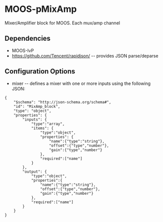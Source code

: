 # MOOS-pMixAmp

Mixer/Amplifier block for MOOS. Each mux/amp channel 

## Dependencies
* MOOS-IvP
* https://github.com/Tencent/rapidjson/ -- provides JSON parse/deparse

## Configuration Options
* mixer -- defines a mixer with one or more inputs using the following JSON:
```
{
	"$schema": "http://json-schema.org/schema#",
	"id": "MixAmp_block",
	"type": "object",
	"properties": {
		"inputs": {
			"type":"array",
			"items": {
				"type":"object",
				"properties": {
					"name":{"type":"string"},
					"offset":{"type","number"},
					"gain":{"type","number"}
				},
				"required":["name"]
			}
		},
		"output": {
			"type":"object",
			"properties":{
				"name":{"type":"string"},
				"offset":{"type","number"},
				"gain":{"type","number"}
			},
			"required":["name"]
		}
	}
}
```
